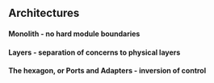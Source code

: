 ## Architectures 
#### Monolith - no hard module boundaries
#### Layers - separation of concerns to physical layers
#### The hexagon, or Ports and Adapters - inversion of control


